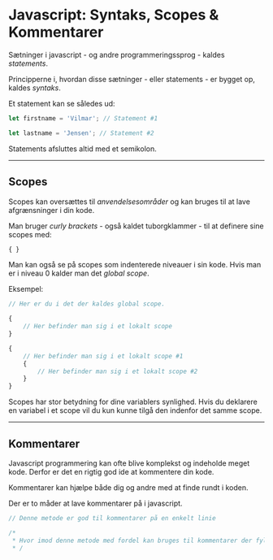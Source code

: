 # Javascript: Syntaks, Scopes & Kommentarer

Sætninger i javascript - og andre programmeringssprog - kaldes *statements*.

Principperne i, hvordan disse sætninger - eller statements - er bygget op, kaldes *syntaks*.

Et statement kan se således ud:

```js
let firstname = 'Vilmar'; // Statement #1

let lastname = 'Jensen'; // Statement #2
```
Statements afsluttes altid med et semikolon.
___
## Scopes
Scopes kan oversættes til *anvendelsesområder* og kan bruges til at lave afgrænsninger i din kode. 

Man bruger *curly brackets* - også kaldet tuborgklammer - til at definere sine scopes med:

```js
{ }
```

Man kan også se på scopes som indenterede niveauer i sin kode. Hvis man er i niveau 0 kalder man det *global scope*.

Eksempel:
```js
// Her er du i det der kaldes global scope. 

{
    // Her befinder man sig i et lokalt scope
}

{
    // Her befinder man sig i et lokalt scope #1
    {
        // Her befinder man sig i et lokalt scope #2
    }
}
```

Scopes har stor betydning for dine variablers synlighed. Hvis du deklarere en variabel i et scope vil du kun kunne tilgå den indenfor det samme scope.
___
## Kommentarer
Javascript programmering kan ofte blive komplekst og indeholde meget kode. Derfor er det en rigtig god ide at kommentere din kode. 

Kommentarer kan hjælpe både dig og andre med at finde rundt i koden. 

Der er to måder at lave kommentarer på i javascript.

```js
// Denne metode er god til kommentarer på en enkelt linie 

/*
 * Hvor imod denne metode med fordel kan bruges til kommentarer der fylder flere linjer
 * /
```


